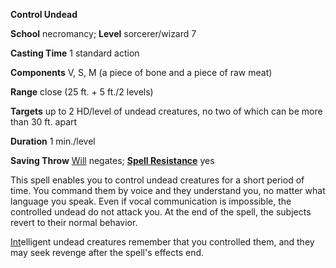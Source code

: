  **Control Undead**

**School** necromancy; **Level** sorcerer/wizard 7

**Casting Time** 1 standard action

**Components** V, S, M (a piece of bone and a piece of raw meat)

**Range** close (25 ft. + 5 ft./2 levels)

**Targets** up to 2 HD/level of undead creatures, no two of which can be more than 30 ft. apart

**Duration** 1 min./level

**Saving Throw** [Will](../combat.html#_will) negates; **[Spell Resistance](../glossary.html#_spell-resistance)** yes

This spell enables you to control undead creatures for a short period of time. You command them by voice and they understand you, no matter what language you speak. Even if vocal communication is impossible, the controlled undead do not attack you. At the end of the spell, the subjects revert to their normal behavior.

[Int](../gettingStarted.html#_intelligence)elligent undead creatures remember that you controlled them, and they may seek revenge after the spell's effects end.

